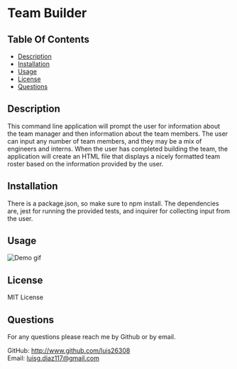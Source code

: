   # Team Builder

  ## Table Of Contents
  - [Description](#Description)  
  - [Installation](#installation)  
  - [Usage](#Usage)  
  - [License](#License)  
  - [Questions](#Questions)  

  ## Description
  This command line application will prompt the user for information about the team manager and then information about the team members. The user can input any number of team members, and they may be a mix of engineers and interns. When the user has completed building the team, the application will create an HTML file that displays a nicely formatted team roster based on the information provided by the user.

  ## Installation
  There is a package.json, so make sure to npm install. The dependencies are, jest for running the provided tests, and inquirer for collecting input from the user.

  ## Usage
  ![Demo gif](./assets/app-demo.gif)  

  ## License
  MIT License

  ## Questions
  For any questions please reach me by Github or by email.  

  GitHub: http://www.github.com/luis26308  
  Email: luisg.diaz117@gmail.com
